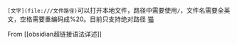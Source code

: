 `[文字](file:///文件路径)`可以打开本地文件，路径中需要使用`/`，文件名需要全英文，空格需要重编码成%20。目前只支持绝对路径
[猫](file:///D:/Providing%20NotesForReview.docx)

From [[obsidian超链接语法详述]]
